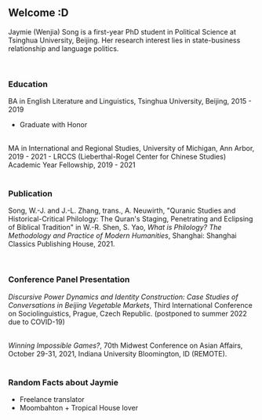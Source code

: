 ## Welcome :D

Jaymie (Wenjia) Song is a first-year PhD student in Political Science at Tsinghua University, Beijing. Her research interest lies in state-business relationship and language politics.


<br/>


### Education

BA in English Literature and Linguistics, Tsinghua University, Beijing, 2015 - 2019
- Graduate with Honor

<br/>
MA in International and Regional Studies, University of Michigan, Ann Arbor, 2019 - 2021
- LRCCS (Lieberthal-Rogel Center for Chinese Studies) Academic Year Fellowship, 2019 - 2021

<br/>
<br/>

### Publication
Song, W.-J. and J.-L. Zhang, trans., A. Neuwirth, "Quranic Studies and Historical-Critical Philology: The Quran's Staging, Penetrating and Eclipsing of Biblical Tradition" in W.-R. Shen, S. Yao, <em>What is Philology? The Methodology and Practice of Modern Humanities</em>, Shanghai: Shanghai Classics Publishing House, 2021.

<br/>

### Conference Panel Presentation

<em>Discursive Power Dynamics and Identity Construction: Case Studies of Conversations in
Beijing Vegetable Markets</em>, Third International Conference on Sociolinguistics, Prague, Czech Republic. (postponed to summer 2022 due to COVID-19)

<br/>
<em>Winning Impossible Games?</em>, 70th Midwest Conference on Asian Affairs, October 29-31, 2021, Indiana University Bloomington, ID (REMOTE).


<br/>
<br/>

### Random Facts about Jaymie
- Freelance translator
- Moombahton + Tropical House lover

